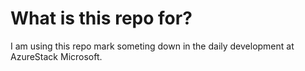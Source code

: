 # What is this repo for?

I am using this repo mark someting down in the daily development at AzureStack Microsoft.